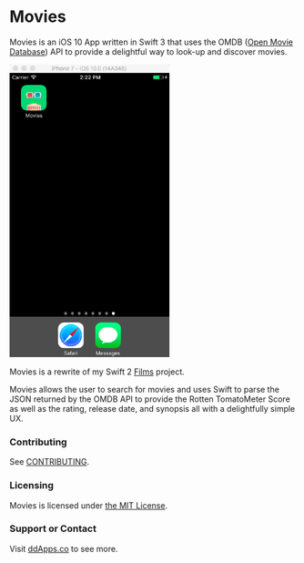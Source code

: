 # Movies
Movies is an iOS 10 App written in Swift 3 that uses the OMDB ([Open Movie Database](http://www.omdbapi.com/)) API to provide a delightful way to look-up and discover movies.

![](art/screenshot/movies02.gif?raw=true)

Movies is a rewrite of my Swift 2 [Films](https://github.com/duliodenis/films) project.

Movies allows the user to search for movies and uses Swift to parse the JSON returned by the OMDB API to provide the Rotten TomatoMeter Score as well as the rating, release date, and synopsis all with a delightfully simple UX.

### Contributing
See [CONTRIBUTING](CONTRIBUTING.md).

### Licensing
Movies is licensed under [the MIT License](LICENSE).

### Support or Contact
Visit [ddApps.co](http://ddapps.co) to see more.